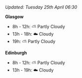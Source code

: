 *Updated: Tuesday 25th April 06:30*

**Glasgow**

* 8h - 12h: :partly_sunny: Partly Cloudy
* 13h - 18h: :cloud: Cloudy
* 19h: :partly_sunny: Partly Cloudy

**Edinburgh**

* 8h - 12h: :partly_sunny: Partly Cloudy
* 13h - 19h: :cloud: Cloudy
